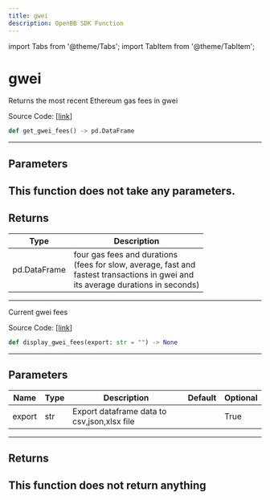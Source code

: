 ```yaml
---
title: gwei
description: OpenBB SDK Function
---
```


import Tabs from '@theme/Tabs';
import TabItem from '@theme/TabItem';

# gwei

<Tabs>
<TabItem value="model" label="Model" default>

Returns the most recent Ethereum gas fees in gwei

Source Code: [[link](https://github.com/OpenBB-finance/OpenBBTerminal/tree/main/openbb_terminal/cryptocurrency/onchain/ethgasstation_model.py#L13)]
```python
def get_gwei_fees() -> pd.DataFrame
```
---
## Parameters
This function does not take any parameters.
---
## Returns
| Type | Description |
| ---- | ----------- |
| pd.DataFrame | four gas fees and durations<br/>    (fees for slow, average, fast and<br/>    fastest transactions in gwei and<br/>    its average durations in seconds) |
---


</TabItem>
<TabItem value="view" label="View">

Current gwei fees

Source Code: [[link](https://github.com/OpenBB-finance/OpenBBTerminal/tree/main/openbb_terminal/cryptocurrency/onchain/ethgasstation_view.py#L14)]
```python
def display_gwei_fees(export: str = "") -> None
```
---
## Parameters
| Name | Type | Description | Default | Optional |
| ---- | ---- | ----------- | ------- | -------- |
| export | str | Export dataframe data to csv,json,xlsx file |  | True |

---
## Returns
This function does not return anything
---


</TabItem>
</Tabs>